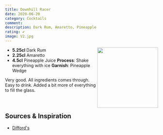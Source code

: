 ```yaml
---
title: Downhill Racer
date: 2020-06-20
category: Cocktails
comment: 
description: Dark Rum, Amaretto, Pineapple
rating: ✔
image: V2.jpg
---
```


<img src="V2.jpg" width="200px" height="200px" style="float: right;">

 - **5.25cl** Dark Rum
 - **2.25cl** Amaretto
 - **4.5cl** Pineapple Juice
 **Process**: Shake everything with ice
 **Garnish**: Pineapple Wedge

Very good. All ingredients comes through. Easy to drink. Added a bit more of everything to fill the glass.

<p style="clear: right; display: block;"></p>

 ## Sources & Inspiration
  - [Difford's](https://www.diffordsguide.com/cocktails/recipe/669/downhill-racer) 


 [v1]: V1.jpg  